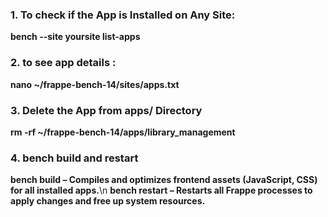 ### 1. To check  if the App is Installed on Any Site:
**bench --site yoursite list-apps**
### 2. to see app details :
**nano ~/frappe-bench-14/sites/apps.txt**
### 3. Delete the App from apps/ Directory
**rm -rf ~/frappe-bench-14/apps/library_management**

### 4.  bench build and restart 
**bench build – Compiles and optimizes frontend assets (JavaScript, CSS) for all installed apps.**\n
**bench restart – Restarts all Frappe processes to apply changes and free up system resources.**

